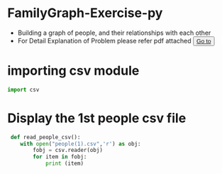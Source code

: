 # FamilyGraph-Exercise-py
- Building a graph of people, and their relationships with each other 
- For Detail Explanation of Problem please refer pdf attached <button>
    <a href="README.pdf"> Go to </a>
</button>

# importing csv module

```python
import csv
```
# Display the 1st people csv file 

```python
 def read_people_csv():
    with open("people(1).csv",'r') as obj:
        fobj = csv.reader(obj)
        for item in fobj:
            print (item)
```            
            
            
            
